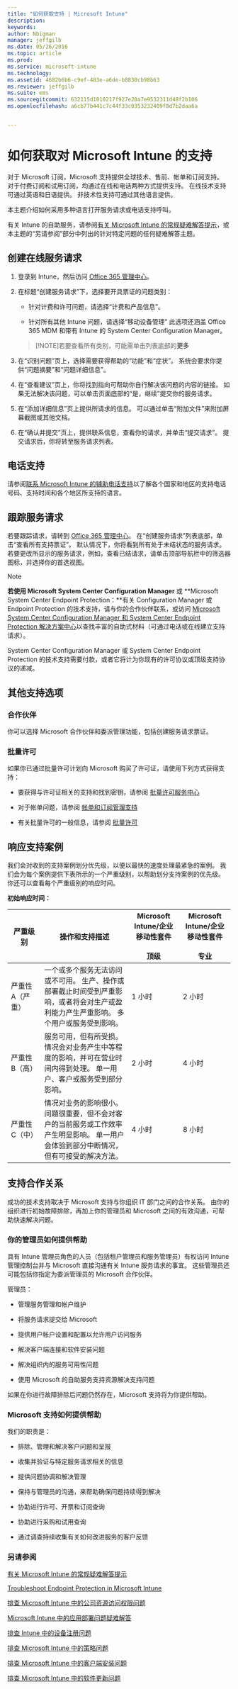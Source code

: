 ```yaml
---
title: "如何获取支持 | Microsoft Intune"
description: 
keywords: 
author: Nbigman
manager: jeffgilb
ms.date: 05/26/2016
ms.topic: article
ms.prod: 
ms.service: microsoft-intune
ms.technology: 
ms.assetid: 4682b6b6-c9ef-483e-a6de-b8830cb98b63
ms.reviewer: jeffgilb
ms.suite: ems
ms.sourcegitcommit: 632115d1010217f927e20a7e9532311d48f2b106
ms.openlocfilehash: a6cb77b441c7c44f33c0353232409f8d7b2daa6a


---
```


# 如何获取对 Microsoft Intune 的支持
 对于 Microsoft 订阅，Microsoft 支持提供全球技术、售前、帐单和订阅支持。 对于付费订阅和试用订阅，均通过在线和电话两种方式提供支持。 在线技术支持可通过英语和日语提供。 非技术性支持可通过其他语言提供。

本主题介绍如何采用多种语言打开服务请求或电话支持呼叫。

有关 Intune 的自助服务，请参阅[有关 Microsoft Intune 的常规疑难解答提示](general-troubleshooting-tips-for-microsoft-intune.md)，或本主题的“另请参阅”部分中列出的针对特定问题的任何疑难解答主题。
## 创建在线服务请求

1.  登录到 Intune，然后访问 [Office 365 管理中心](https://portal.office.com/Support/SupportEntry.aspx)。

2.  在标题“创建服务请求”下，选择要开具票证的问题类别：

    -   针对计费和许可问题，请选择“计费和产品信息”。

    -   针对所有其他 Intune 问题，请选择“移动设备管理” 此选项还涵盖 Office 365 MDM 和带有 Intune 的 System Center Configuration Manager。

    > [!NOTE]若要查看所有类别，可能需单击列表底部的**更多**

3.  在“识别问题”页上，选择需要获得帮助的“功能”和“症状”。 系统会要求你提供“问题摘要”和“问题详细信息”。

4.  在“查看建议”页上，你将找到指向可帮助你自行解决该问题的内容的链接。  如果无法解决该问题，可以单击页面底部的“是，继续”提交你的服务请求。

5.  在“添加详细信息”页上提供所请求的信息。 可以通过单击“附加文件”来附加屏幕截图或其他文档。

6.  在“确认并提交”页上，提供联系信息，查看你的请求，并单击“提交请求”。 提交请求后，你将转至服务请求列表。

## 电话支持
请参阅[联系 Microsoft Intune 的辅助电话支持](contact-assisted-phone-support-for-microsoft-intune.md)以了解各个国家和地区的支持电话号码、支持时间和各个地区所支持的语言。

## 跟踪服务请求
若要跟踪请求，请转到 [Office 365 管理中心](https://portal.office.com/admin/default.aspx)。 在“创建服务请求”列表底部，单击“查看所有支持票证”。 默认情况下，你将看到所有处于未结状态的服务请求。 若要更改所显示的服务请求，例如，查看已结请求，请单击顶部导航栏中的筛选器图标，并选择你的首选视图。

> [!NOTE]
> **若使用 Microsoft System Center Configuration Manager** 或 **Microsoft System Center Endpoint Protection：**有关 Configuration Manager 或 Endpoint Protection 的技术支持，请与你的合作伙伴联系，或访问 [Microsoft System Center Configuration Manager 和 System Center Endpoint Protection 解决方案中心](http://www.microsoft.com/en-us/server-cloud/products/system-center-2012-r2/resources.aspx)以查找丰富的自助式材料（可通过电话或在线建立支持请求）。
>
> System Center Configuration Manager 或 System Center Endpoint Protection 的技术支持需要付款，或者它将计为你现有的许可协议或顶级支持协议的递减。

## 其他支持选项

### 合作伙伴
你可以选择 Microsoft 合作伙伴和委派管理功能，包括创建服务请求票证。

### 批量许可
如果你已通过批量许可计划向 Microsoft 购买了许可证，请使用下列方式获得支持：

-   要获得与许可证相关的支持和找到密钥，请参阅 [批量许可服务中心](http://go.microsoft.com/fwlink/p/?LinkID=282016)

-   对于帐单问题，请参阅 [帐单和订阅管理支持](http://support.microsoft.com/oas/default.aspx?prid=15371)

-   有关批量许可的一般信息，请参阅 [批量许可](http://go.microsoft.com/fwlink/p/?LinkID=282015)

## 响应支持案例
我们会对收到的支持案例划分优先级，以便以最快的速度处理最紧急的案例。 我们会为每个案例提供下表所示的一个严重级别，以帮助划分支持案例的优先级。 你还可以查看每个严重级别的响应时间。

**初始响应时间：**

|严重级别|操作和支持描述|Microsoft Intune/企业移动性套件<br /><br />顶级|Microsoft Intune/企业移动性套件<br /><br />专业|
|------------------|--------------------------------------|------------------------------------------------------------------------------------------------|-----------------------------------------------------------------------------------------------------|
|严重性 A（严重）|一个或多个服务无法访问或不可用。 生产、操作或部署截止时间受到严重影响，或者将会对生产或盈利能力产生严重影响。 多个用户或服务受到影响。|1 小时|2 小时|
|严重性 B（高）|服务可用，但有所受损。 情况会对业务产生中等程度的影响，并可在营业时间内得到处理。 单一用户、客户或服务受到部分影响。|2 小时|4 小时|
|严重性 C（中）|情况对业务的影响很小。 问题很重要，但不会对客户的当前服务或工作效率产生明显影响。 单一用户会体验到部分中断情况，但有可接受的解决方法。|4 小时|8 小时|

## 支持合作关系
成功的技术支持取决于 Microsoft 支持与你组织 IT 部门之间的合作关系。  由你的组织进行初始故障排除，再加上你的管理员和 Microsoft 之间的有效沟通，可帮助快速解决问题。

### 你的管理员如何提供帮助
具有 Intune 管理员角色的人员（包括租户管理员和服务管理员）有权访问 Intune 管理控制台并与 Microsoft 直接沟通有关 Intune 服务请求的事宜。 这些管理员还可能包括你指定为委派管理员的 Microsoft 合作伙伴。

管理员：

-   管理服务管理和帐户维护

-   将服务请求提交给 Microsoft

-   提供用户帐户设置和配置以允许用户访问服务

-   解决客户端连接和软件安装问题

-   解决组织内的服务可用性问题

-   使用 Microsoft 的自助服务支持资源解决支持问题

如果在你进行故障排除后问题仍然存在，Microsoft 支持将为你提供帮助。

### Microsoft 支持如何提供帮助
我们的职责是：

-   排除、管理和解决客户问题和呈报

-   收集并验证与特定服务请求相关的信息

-   提供问题协调和解决管理

-   保持与管理员的沟通，来帮助确保问题持续得到解决

-   协助进行许可、开票和订阅查询

-   协助进行采购和试用查询

-   通过调查持续收集有关如何改进服务的客户反馈

### 另请参阅
[有关 Microsoft Intune 的常规疑难解答提示](general-troubleshooting-tips-for-microsoft-intune.md)

[Troubleshoot Endpoint Protection in Microsoft Intune](troubleshoot-endpoint-protection-in-microsoft-intune.md)

[排查 Microsoft Intune 中的公司资源访问权限问题](troubleshoot-company-resource-access-problems-with-microsoft-intune.md)

[Microsoft Intune 中的应用部署问题疑难解答](troubleshoot-app-deployment-problems-in-microsoft-intune.md)

[排查 Intune 中的设备注册问题](troubleshoot-device-enrollment-in-intune.md)

[排查 Microsoft Intune 中的策略问题](troubleshoot-policies-in-microsoft-intune.md)

[排查 Microsoft Intune 中的客户端安装问题](troubleshoot-client-setup-in-microsoft-intune.md)

[排查 Microsoft Intune 中的软件更新问题](troubleshoot-software-updates-in-microsoft-intune.md)



<!--HONumber=Jun16_HO3-->


